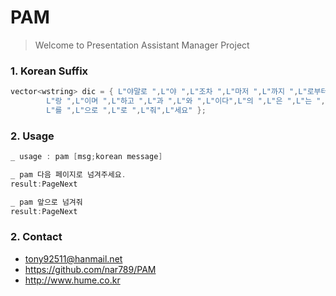 # PAM

>Welcome to Presentation Assistant Manager Project

### 1. Korean Suffix 

```cpp
vector<wstring> dic = { L"야말로 ",L"야 ",L"조차 ",L"마저 ",L"까지 ",L"로부터 ",L"부터 ",L"도 ",
		L"랑 ",L"이며 ",L"하고 ",L"과 ",L"와 ",L"이다",L"의 ",L"은 ",L"는 ",L"가 ",L"이 ", L"을 ",
		L"를 ",L"으로 ",L"로 ",L"줘",L"세요" };
```

### 2. Usage
```cpp
_ usage : pam [msg;korean message]

_ pam 다음 페이지로 넘겨주세요.
result:PageNext

_ pam 앞으로 넘겨줘
result:PageNext
```

### 2. Contact
- <tony92511@hanmail.net><br>
- <https://github.com/nar789/PAM><br>
- <http://www.hume.co.kr>